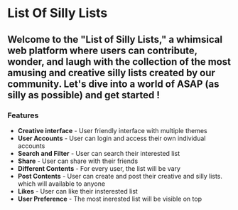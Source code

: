 # List Of Silly Lists

## Welcome to the "List of Silly Lists," a whimsical web platform where users can contribute, wonder, and laugh with the collection of the most amusing and creative silly lists created by our community. Let's dive into a world of ASAP (as silly as possible) and get started !

### Features 
- **Creative interface** - User friendly interface with multiple themes
- **User Accounts** - User can login and access their own individual accounts
- **Search and Filter** - User can search their interested list
- **Share** - User can share with their friends
- **Different Contents** - For every user, the list will be vary
- **Post Contents** - User can create and post their creative and silly lists. which will available to anyone
- **Likes** - User can like their insterested list
- **User Preference** - The most inerested list will be visible on top
